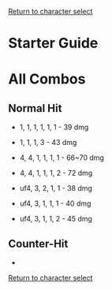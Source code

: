 [Return to character select](./index.md)  

# Starter Guide

# All Combos  

## Normal Hit  

- 1, 1, 1, 1, 1, 1 - 39 dmg
- 1, 1, 1, 3 - 43 dmg


- 4, 4, 1, 1, 1, 1 - 66~70 dmg
- 4, 4, 1, 1, 1, 2 - 72 dmg

- uf4, 3, 2, 1, 1 - 38 dmg
- uf4, 3, 1, 1, 1 - 40 dmg
- uf4, 3, 1, 1, 2 - 45 dmg

## Counter-Hit

- 

[Return to character select](./index.md)
